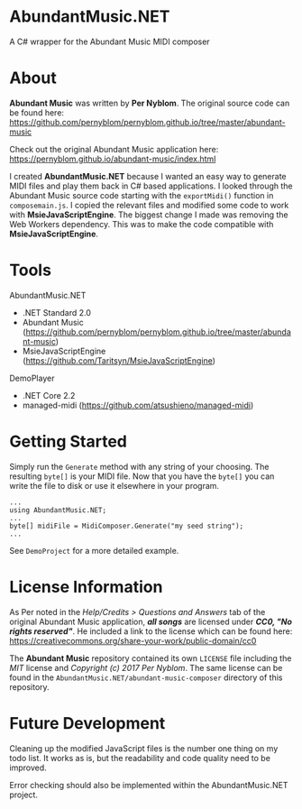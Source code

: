 # AbundantMusic.NET
A C# wrapper for the Abundant Music MIDI composer

# About

**Abundant Music** was written by **Per Nyblom**. The original source code can be found here: https://github.com/pernyblom/pernyblom.github.io/tree/master/abundant-music

Check out the original Abundant Music application here: https://pernyblom.github.io/abundant-music/index.html

I created **AbundantMusic.NET** because I wanted an easy way to generate MIDI files and play them back in C# based applications. I looked through the Abundant Music source code starting with the `exportMidi()` function in `composemain.js`. I copied the relevant files and modified some code to work with **MsieJavaScriptEngine**. The biggest change I made was removing the Web Workers dependency. This was to make the code compatible with **MsieJavaScriptEngine**. 

# Tools

AbundantMusic.NET

* .NET Standard 2.0
* Abundant Music (https://github.com/pernyblom/pernyblom.github.io/tree/master/abundant-music)
* MsieJavaScriptEngine (https://github.com/Taritsyn/MsieJavaScriptEngine)

DemoPlayer

* .NET Core 2.2
* managed-midi (https://github.com/atsushieno/managed-midi)

# Getting Started

Simply run the `Generate` method with any string of your choosing. The resulting `byte[]` is your MIDI file. Now that you have the `byte[]` you can write the file to disk or use it elsewhere in your program.

```
...
using AbundantMusic.NET;
...
byte[] midiFile = MidiComposer.Generate("my seed string");
...
```

See `DemoProject` for a more detailed example.

# License Information

As Per noted in the *Help/Credits > Questions and Answers* tab of the original Abundant Music application, **_all songs_** are licensed under **_CC0, "No rights reserved"_**. He included a link to the license which can be found here: https://creativecommons.org/share-your-work/public-domain/cc0

The **Abundant Music** repository contained its own `LICENSE` file including the *MIT* license and *Copyright (c) 2017 Per Nyblom*. The same license can be found in the `AbundantMusic.NET/abundant-music-composer` directory of this repository. 

# Future Development

Cleaning up the modified JavaScript files is the number one thing on my todo list. It works as is, but the readability and code quality need to be improved. 

Error checking should also be implemented within the AbundantMusic.NET project.
